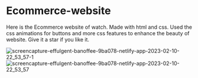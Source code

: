 # Ecommerce-website
Here is the Ecommerce website of watch.
Made with html and css.
Used the css animations for buttons and more css features to enhance the beauty of website.
Give it a star if you like it.


![screencapture-effulgent-banoffee-9ba078-netlify-app-2023-02-10-22_53_57-1](https://user-images.githubusercontent.com/96942950/218156185-f4c2d63c-5860-4158-aed0-74b7abc07b66.png) ![screencapture-effulgent-banoffee-9ba078-netlify-app-2023-02-10-22_53_57](https://user-images.githubusercontent.com/96942950/218156233-aeab1105-5c4a-41e5-98a9-fd6b0a8bc994.png)

